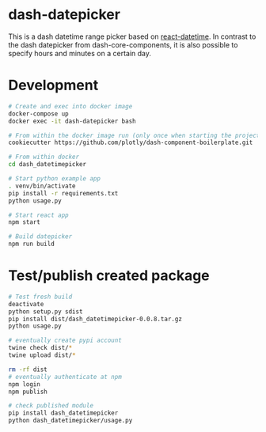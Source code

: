 # dash-datepicker

This is a dash datetime range picker based on [react-datetime](https://github.com/YouCanBookMe/react-datetime).
In contrast to the dash datepicker from dash-core-components, it is also possible to specify hours and minutes on a certain day.

# Development

```bash
# Create and exec into docker image
docker-compose up
docker exec -it dash-datepicker bash

# From within the docker image run (only once when starting the project)
cookiecutter https://github.com/plotly/dash-component-boilerplate.git

# From within docker
cd dash_datetimepicker

# Start python example app
. venv/bin/activate
pip install -r requirements.txt
python usage.py

# Start react app
npm start

# Build datepicker
npm run build
```

# Test/publish created package

```bash
# Test fresh build
deactivate
python setup.py sdist
pip install dist/dash_datetimepicker-0.0.8.tar.gz
python usage.py

# eventually create pypi account
twine check dist/*
twine upload dist/*

rm -rf dist
# eventually authenticate at npm
npm login
npm publish

# check published module
pip install dash_datetimepicker
python dash_datetimepicker/usage.py
```
